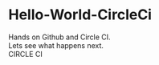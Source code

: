 # Hello-World-CircleCi

Hands on Github and Circle CI.<br>
Lets see what happens next.<br>
CIRCLE CI 
